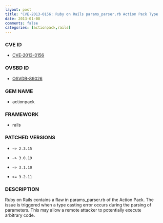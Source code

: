 ```yaml
---
layout: post
title: "CVE-2013-0156: Ruby on Rails params_parser.rb Action Pack Type Casting Parameter Parsing Remote Code Execution"
date: 2013-01-08
comments: false
categories: [actionpack,rails]
---
```



### CVE ID

* [CVE-2013-0156](http://osvdb.org/show/osvdb/89026)



### OVSBD ID

* [OSVDB-89026](http://osvdb.org/show/osvdb/89026)


### GEM NAME

* actionpack

### FRAMEWORK

* rails


### PATCHED VERSIONS


* `~> 2.3.15`

* `~> 3.0.19`

* `~> 3.1.10`

* `>= 3.2.11`


### DESCRIPTION

Ruby on Rails contains a flaw in params_parser.rb of the Action Pack.
The issue is triggered when a type casting error occurs during the parsing
of parameters. This may allow a remote attacker to potentially execute
arbitrary code.


